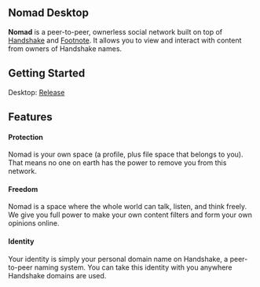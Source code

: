 ## Nomad Desktop

**Nomad** is a peer-to-peer, ownerless social network built on top of [Handshake](https://github.com/handshake-org) and [Footnote](https://github.com/kyokan/footnote). It allows you to view and interact with content from owners of Handshake names.

## Getting Started

Desktop: [Release](https://github.com/nomad-org/nomad-ui/releases)

## Features

#### Protection

Nomad is your own space (a profile, plus file space that belongs to you). That means no one on earth has the power to remove you from this network.
 
#### Freedom

Nomad is a space where the whole world can talk, listen, and think freely. We give you full power to make your own content filters and form your own opinions online.

#### Identity

Your identity is simply your personal domain name on Handshake, a peer-to-peer naming system. You can take this identity with you anywhere Handshake domains are used. 

